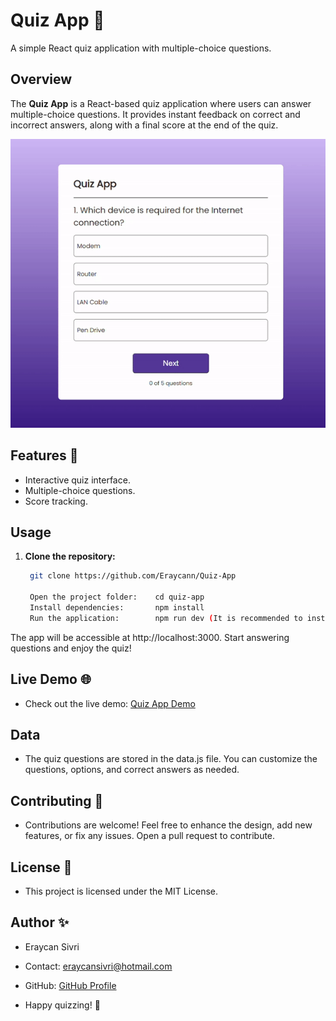 # Quiz App 🧠

A simple React quiz application with multiple-choice questions.

## Overview

The **Quiz App** is a React-based quiz application where users can answer multiple-choice questions. It provides instant feedback on correct and incorrect answers, along with a final score at the end of the quiz.

![Image Search Engine](./readme.gif)

## Features 🌟
   - Interactive quiz interface.
   - Multiple-choice questions.
   - Score tracking.

## Usage

1. **Clone the repository:**

   ```bash
    git clone https://github.com/Eraycann/Quiz-App

    Open the project folder:    cd quiz-app
    Install dependencies:       npm install
    Run the application:        npm run dev (It is recommended to install vite for react)

The app will be accessible at http://localhost:3000.
Start answering questions and enjoy the quiz!


## Live Demo 🌐
   - Check out the live demo: [Quiz App Demo](#) <!-- Add your live demo link -->

## Data
   - The quiz questions are stored in the data.js file. You can customize the questions, options, and correct answers as needed.

## Contributing 🤝
   - Contributions are welcome! Feel free to enhance the design, add new features, or fix any issues. Open a pull request to contribute.

## License 📜
   - This project is licensed under the MIT License.


## Author ✨
- Eraycan Sivri
- Contact: eraycansivri@hotmail.com
- GitHub: [GitHub Profile](https://github.com/Eraycann)

- Happy quizzing! 🎉


